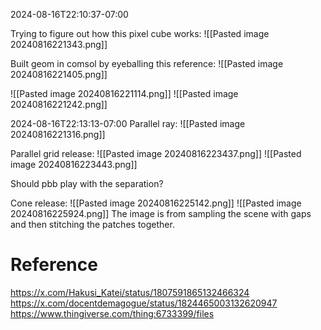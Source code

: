 2024-08-16T22:10:37-07:00

Trying to figure out how this pixel cube works:
![[Pasted image 20240816221343.png]]

Built geom in comsol by eyeballing this reference:
![[Pasted image 20240816221405.png]]


![[Pasted image 20240816221114.png]]
![[Pasted image 20240816221242.png]]


2024-08-16T22:13:13-07:00
Parallel ray:
![[Pasted image 20240816221316.png]]

Parallel grid release:
![[Pasted image 20240816223437.png]]
![[Pasted image 20240816223443.png]]

Should pbb play with the separation?


Cone release:
![[Pasted image 20240816225142.png]]
![[Pasted image 20240816225924.png]]
The image is from sampling the scene with gaps and then stitching the patches together.


# Reference
https://x.com/Hakusi_Katei/status/1807591865132466324
https://x.com/docentdemagogue/status/1824465003132620947
https://www.thingiverse.com/thing:6733399/files